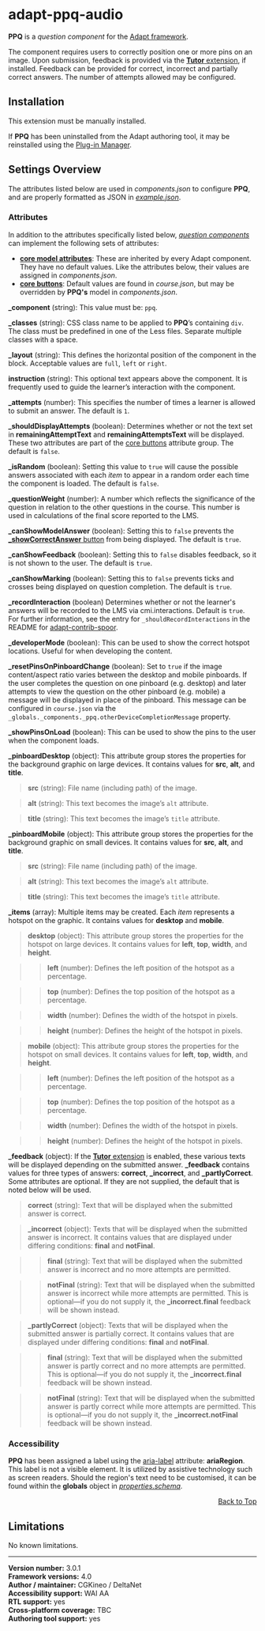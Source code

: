 # adapt-ppq-audio  

**PPQ** is a *question component* for the [Adapt framework](https://github.com/adaptlearning/adapt_framework).  

The component requires users to correctly position one or more pins on an image. Upon submission, feedback is provided via the [**Tutor** extension](https://github.com/adaptlearning/adapt-contrib-tutor), if installed. Feedback can be provided for correct, incorrect and partially correct answers. The number of attempts allowed may be configured.  

## Installation

This extension must be manually installed.  

If **PPQ** has been uninstalled from the Adapt authoring tool, it may be reinstalled using the [Plug-in Manager](https://github.com/adaptlearning/adapt_authoring/wiki/Plugin-Manager).  

## Settings Overview

The attributes listed below are used in *components.json* to configure **PPQ**, and are properly formatted as JSON in [*example.json*](https://github.com/deltanet/adapt-ppq/blob/master/example.json).

### Attributes

In addition to the attributes specifically listed below, [*question components*](https://github.com/adaptlearning/adapt_framework/wiki/Core-Plug-ins-in-the-Adapt-Learning-Framework#question-components) can implement the following sets of attributes:   
+ [**core model attributes**](https://github.com/adaptlearning/adapt_framework/wiki/Core-model-attributes): These are inherited by every Adapt component. They have no default values. Like the attributes below, their values are assigned in *components.json*.
+ [**core buttons**](https://github.com/adaptlearning/adapt_framework/wiki/Core-Buttons): Default values are found in *course.json*, but may be overridden by **PPQ's** model in *components.json*.

**_component** (string): This value must be: `ppq`.  

**_classes** (string): CSS class name to be applied to **PPQ**’s containing `div`. The class must be predefined in one of the Less files. Separate multiple classes with a space.  

**_layout** (string): This defines the horizontal position of the component in the block. Acceptable values are `full`, `left` or `right`.  

**instruction** (string): This optional text appears above the component. It is frequently used to guide the learner’s interaction with the component.  

**_attempts** (number): This specifies the number of times a learner is allowed to submit an answer. The default is `1`.   

**_shouldDisplayAttempts** (boolean): Determines whether or not the text set in **remainingAttemptText** and **remainingAttemptsText** will be displayed. These two attributes are part of the [core buttons](https://github.com/adaptlearning/adapt_framework/wiki/Core-Buttons) attribute group. The default is `false`.  

**_isRandom** (boolean): Setting this value to `true` will cause the possible answers associated with each *item* to appear in a random order each time the component is loaded. The default is `false`.   

**_questionWeight** (number): A number which reflects the significance of the question in relation to the other questions in the course. This number is used in calculations of the final score reported to the LMS.  

**_canShowModelAnswer** (boolean): Setting this to `false` prevents the [**_showCorrectAnswer** button](https://github.com/adaptlearning/adapt_framework/wiki/Core-Buttons) from being displayed. The default is `true`.

**_canShowFeedback** (boolean): Setting this to `false` disables feedback, so it is not shown to the user. The default is `true`.

**_canShowMarking** (boolean): Setting this to `false` prevents ticks and crosses being displayed on question completion. The default is `true`.

**_recordInteraction** (boolean) Determines whether or not the learner's answers will be recorded to the LMS via cmi.interactions. Default is `true`. For further information, see the entry for `_shouldRecordInteractions` in the README for [adapt-contrib-spoor](https://github.com/adaptlearning/adapt-contrib-spoor).

**_developerMode** (boolean): This can be used to show the correct hotspot locations. Useful for when developing the content.    

**_resetPinsOnPinboardChange** (boolean): Set to `true` if the image content/aspect ratio varies between the desktop and mobile pinboards. If the user completes the question on one pinboard (e.g. desktop) and later attempts to view the question on the other pinboard (e.g. mobile) a message will be displayed in place of the pinboard. This message can be configured in `course.json` via the `_globals._components._ppq.otherDeviceCompletionMessage` property.    

**_showPinsOnLoad** (boolean): This can be used to show the pins to the user when the component loads.    

**_pinboardDesktop** (object): This attribute group stores the properties for the background graphic on large devices. It contains values for **src**, **alt**, and **title**.  

>**src** (string): File name (including path) of the image.  

>**alt** (string): This text becomes the image’s `alt` attribute.  

>**title** (string): This text becomes the image’s `title` attribute.  

**_pinboardMobile** (object): This attribute group stores the properties for the background graphic on small devices. It contains values for **src**, **alt**, and **title**.  

>**src** (string): File name (including path) of the image.  

>**alt** (string): This text becomes the image’s `alt` attribute.  

>**title** (string): This text becomes the image’s `title` attribute.  

**_items** (array): Multiple items may be created. Each *item* represents a hotspot on the graphic. It contains values for **desktop** and **mobile**.  

>**desktop** (object): This attribute group stores the properties for the hotspot on large devices. It contains values for **left**, **top**, **width**, and **height**.  

>>**left** (number): Defines the left position of the hotspot as a percentage.  

>>**top** (number): Defines the top position of the hotspot as a percentage.  

>>**width** (number): Defines the width of the hotspot in pixels.  

>>**height** (number): Defines the height of the hotspot in pixels.  

>**mobile** (object): This attribute group stores the properties for the hotspot on small devices. It contains values for **left**, **top**, **width**, and **height**.  

>>**left** (number): Defines the left position of the hotspot as a percentage.  

>>**top** (number): Defines the top position of the hotspot as a percentage.  

>>**width** (number): Defines the width of the hotspot in pixels.  

>>**height** (number): Defines the height of the hotspot in pixels.

**_feedback** (object): If the [**Tutor** extension](https://github.com/adaptlearning/adapt-contrib-tutor) is enabled, these various texts will be displayed depending on the submitted answer. **_feedback** contains values for three types of answers: **correct**, **_incorrect**, and **_partlyCorrect**. Some attributes are optional. If they are not supplied, the default that is noted below will be used.  

>**correct** (string): Text that will be displayed when the submitted answer is correct.  

>**_incorrect** (object): Texts that will be displayed when the submitted answer is incorrect. It contains values that are displayed under differing conditions: **final** and **notFinal**.

>>**final** (string): Text that will be displayed when the submitted answer is incorrect and no more attempts are permitted.

>>**notFinal** (string): Text that will be displayed when the submitted answer is incorrect while more attempts are permitted. This is optional&mdash;if you do not supply it, the **_incorrect.final** feedback will be shown instead.

>**_partlyCorrect** (object): Texts that will be displayed when the submitted answer is partially correct. It contains values that are displayed under differing conditions: **final** and **notFinal**.

>>**final** (string): Text that will be displayed when the submitted answer is partly correct and no more attempts are permitted. This is optional&mdash;if you do not supply it, the **_incorrect.final** feedback will be shown instead.

>>**notFinal** (string): Text that will be displayed when the submitted answer is partly correct while more attempts are permitted. This is optional&mdash;if you do not supply it, the **_incorrect.notFinal** feedback will be shown instead.

### Accessibility
**PPQ** has been assigned a label using the [aria-label](https://github.com/adaptlearning/adapt_framework/wiki/Aria-Labels) attribute: **ariaRegion**. This label is not a visible element. It is utilized by assistive technology such as screen readers. Should the region's text need to be customised, it can be found within the **globals** object in [*properties.schema*](https://github.com/deltanet/adapt-ppq/blob/master/properties.schema).   
<div float align=right><a href="#top">Back to Top</a></div>

## Limitations  

No known limitations.

----------------------------
**Version number:**  3.0.1  
**Framework versions:** 4.0  
**Author / maintainer:** CGKineo / DeltaNet  
**Accessibility support:** WAI AA   
**RTL support:** yes  
**Cross-platform coverage:** TBC  
**Authoring tool support:** yes  

